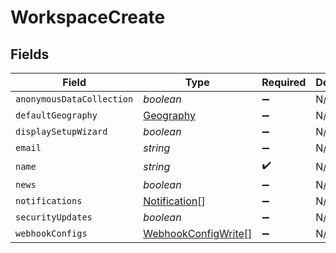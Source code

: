 # WorkspaceCreate


## Fields

| Field                                                             | Type                                                              | Required                                                          | Description                                                       |
| ----------------------------------------------------------------- | ----------------------------------------------------------------- | ----------------------------------------------------------------- | ----------------------------------------------------------------- |
| `anonymousDataCollection`                                         | *boolean*                                                         | :heavy_minus_sign:                                                | N/A                                                               |
| `defaultGeography`                                                | [Geography](../../models/shared/geography.md)                     | :heavy_minus_sign:                                                | N/A                                                               |
| `displaySetupWizard`                                              | *boolean*                                                         | :heavy_minus_sign:                                                | N/A                                                               |
| `email`                                                           | *string*                                                          | :heavy_minus_sign:                                                | N/A                                                               |
| `name`                                                            | *string*                                                          | :heavy_check_mark:                                                | N/A                                                               |
| `news`                                                            | *boolean*                                                         | :heavy_minus_sign:                                                | N/A                                                               |
| `notifications`                                                   | [Notification](../../models/shared/notification.md)[]             | :heavy_minus_sign:                                                | N/A                                                               |
| `securityUpdates`                                                 | *boolean*                                                         | :heavy_minus_sign:                                                | N/A                                                               |
| `webhookConfigs`                                                  | [WebhookConfigWrite](../../models/shared/webhookconfigwrite.md)[] | :heavy_minus_sign:                                                | N/A                                                               |